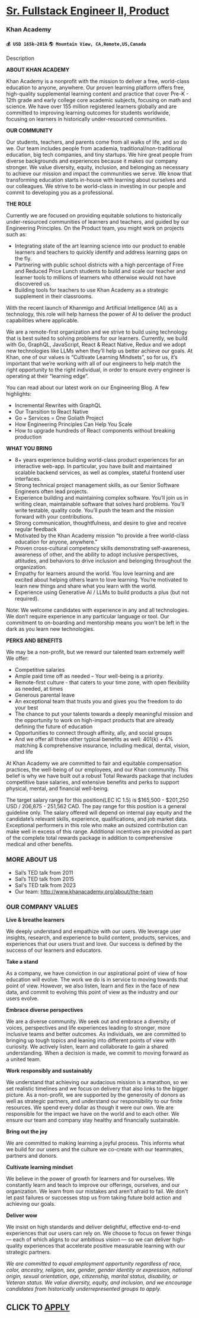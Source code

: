 # [Sr. Fullstack Engineer II, Product](https://www.remotewlb.com/apply/sr-fullstack-engineer-ii-product)  
### Khan Academy  
#### `💰 USD 165k~201k` `🌎 Mountain View, CA,Remote,US,Canada`  

Description

**ABOUT KHAN ACADEMY**

Khan Academy is a nonprofit with the mission to deliver a free, world-class education to anyone, anywhere. Our proven learning platform offers free, high-quality supplemental learning content and practice that cover Pre-K - 12th grade and early college core academic subjects, focusing on math and science. We have over 155 million registered learners globally and are committed to improving learning outcomes for students worldwide, focusing on learners in historically under-resourced communities.

**OUR COMMUNITY**

Our students, teachers, and parents come from all walks of life, and so do we. Our team includes people from academia, traditional/non-traditional education, big tech companies, and tiny startups. We hire great people from diverse backgrounds and experiences because it makes our company stronger. We value diversity, equity, inclusion, and belonging as necessary to achieve our mission and impact the communities we serve. We know that transforming education starts in-house with learning about ourselves and our colleagues. We strive to be world-class in investing in our people and commit to developing you as a professional.

**THE ROLE**

Currently we are focused on providing equitable solutions to historically under-resourced communities of learners and teachers, and guided by our Engineering Principles. On the Product team, you might work on projects such as:

  * Integrating state of the art learning science into our product to enable learners and teachers to quickly identify and address learning gaps on the fly.
  * Partnering with public school districts with a high percentage of Free and Reduced Price Lunch students to build and scale our teacher and learner tools to millions of learners who otherwise would not have discovered us.
  * Building tools for teachers to use Khan Academy as a strategic supplement in their classrooms.

With the recent launch of Khanmigo and Artificial Intelligence (AI) as a technology, this role will help harness the power of AI to deliver the product capabilities where applicable.

We are a remote-first organization and we strive to build using technology that is best suited to solving problems for our learners. Currently, we build with Go, GraphQL, JavaScript, React & React Native, Redux and we adopt new technologies like LLMs when they’ll help us better achieve our goals. At Khan, one of our values is “Cultivate Learning Mindsets”, so for us, it’s important that we’re working with all of our engineers to help match the right opportunity to the right individual, in order to ensure every engineer is operating at their “learning edge”.

You can read about our latest work on our Engineering Blog. A few highlights:

  * Incremental Rewrites with GraphQL
  * Our Transition to React Native
  * Go + Services = One Goliath Project
  * How Engineering Principles Can Help You Scale
  * How to upgrade hundreds of React components without breaking production

**WHAT YOU BRING**

  * 8+ years experience building world-class product experiences for an interactive web-app. In particular, you have built and maintained scalable backend services, as well as complex, stateful frontend user interfaces.
  * Strong technical project management skills, as our Senior Software Engineers often lead projects.
  * Experience building and maintaining complex software. You’ll join us in writing clean, maintainable software that solves hard problems. You’ll write testable, quality code. You’ll push the team and the mission forward with your contributions.
  * Strong communication, thoughtfulness, and desire to give and receive regular feedback
  * Motivated by the Khan Academy mission “to provide a free world-class education for anyone, anywhere."
  * Proven cross-cultural competency skills demonstrating self-awareness, awareness of other, and the ability to adopt inclusive perspectives, attitudes, and behaviors to drive inclusion and belonging throughout the organization.
  * Empathy for learners around the world. You love learning and are excited about helping others learn to love learning. You’re motivated to learn new things and share what you learn with the world.
  * Experience using Generative AI / LLMs to build products a plus (but not required).

Note: We welcome candidates with experience in any and all technologies. We don’t require experience in any particular language or tool. Our commitment to on-boarding and mentorship means you won’t be left in the dark as you learn new technologies.

**PERKS AND BENEFITS**

We may be a non-profit, but we reward our talented team extremely well! We offer:

  * Competitive salaries
  * Ample paid time off as needed – Your well-being is a priority.
  * Remote-first culture - that caters to your time zone, with open flexibility as needed, at times
  * Generous parental leave
  * An exceptional team that trusts you and gives you the freedom to do your best
  * The chance to put your talents towards a deeply meaningful mission and the opportunity to work on high-impact products that are already defining the future of education
  * Opportunities to connect through affinity, ally, and social groups
  * And we offer all those other typical benefits as well: 401(k) + 4% matching & comprehensive insurance, including medical, dental, vision, and life

At Khan Academy we are committed to fair and equitable compensation practices, the well-being of our employees, and our Khan community. This belief is why we have built out a robust Total Rewards package that includes competitive base salaries, and extensive benefits and perks to support physical, mental, and financial well-being.

The target salary range for this position(LEC IC 1.5) is $165,500 - $201,250 USD / 206,875 - 251,562 CAD. The pay range for this position is a general guideline only. The salary offered will depend on internal pay equity and the candidate’s relevant skills, experience, qualifications, and job market data. Exceptional performers in this role who make an outsized contribution can make well in excess of this range. Additional incentives are provided as part of the complete total rewards package in addition to comprehensive medical and other benefits.

### **MORE ABOUT US**

  * Sal’s TED talk from 2011
  * Sal’s TED talk from 2015
  * Sal's TED talk from 2023
  * Our team: http://www.khanacademy.org/about/the-team

### **OUR COMPANY VALUES**

**Live & breathe learners**

We deeply understand and empathize with our users. We leverage user insights, research, and experience to build content, products, services, and experiences that our users trust and love. Our success is defined by the success of our learners and educators.

**Take a stand**

As a company, we have conviction in our aspirational point of view of how education will evolve. The work we do is in service to moving towards that point of view. However, we also listen, learn and flex in the face of new data, and commit to evolving this point of view as the industry and our users evolve.

**Embrace diverse perspectives**

We are a diverse community. We seek out and embrace a diversity of voices, perspectives and life experiences leading to stronger, more inclusive teams and better outcomes. As individuals, we are committed to bringing up tough topics and leaning into different points of view with curiosity. We actively listen, learn and collaborate to gain a shared understanding. When a decision is made, we commit to moving forward as a united team.

**Work responsibly and sustainably**

We understand that achieving our audacious mission is a marathon, so we set realistic timelines and we focus on delivery that also links to the bigger picture. As a non-profit, we are supported by the generosity of donors as well as strategic partners, and understand our responsibility to our finite resources. We spend every dollar as though it were our own. We are responsible for the impact we have on the world and to each other. We ensure our team and company stay healthy and financially sustainable.

**Bring out the joy**

We are committed to making learning a joyful process. This informs what we build for our users and the culture we co-create with our teammates, partners and donors.

**Cultivate learning mindset**

We believe in the power of growth for learners and for ourselves. We constantly learn and teach to improve our offerings, ourselves, and our organization. We learn from our mistakes and aren’t afraid to fail. We don't let past failures or successes stop us from taking future bold action and achieving our goals.

**Deliver wow**

We insist on high standards and deliver delightful, effective end-to-end experiences that our users can rely on. We choose to focus on fewer things — each of which aligns to our ambitious vision — so we can deliver high-quality experiences that accelerate positive measurable learning with our strategic partners.

_We are committed to equal employment opportunity regardless of race, color, ancestry, religion, sex, gender, gender identity or expression, national origin, sexual orientation, age, citizenship, marital status, disability, or Veteran status. We value diversity, equity, and inclusion, and we encourage candidates from historically underrepresented groups to apply._

  
## CLICK TO [APPLY](https://www.remotewlb.com/apply/sr-fullstack-engineer-ii-product)

